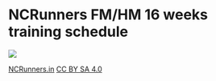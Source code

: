 # NCRunners FM/HM 16 weeks training schedule

[![](https://1.bp.blogspot.com/-guPh1Hfx_8A/YSpOFLOpZRI/AAAAAAAAQKA/u3d5N7FeI4Yqd4aLiLrEcSv7N7LpeMsQgCLcBGAsYHQ/s0/NCR_FM_HM_Schedule.png)](https://1.bp.blogspot.com/-guPh1Hfx_8A/YSpOFLOpZRI/AAAAAAAAQKA/u3d5N7FeI4Yqd4aLiLrEcSv7N7LpeMsQgCLcBGAsYHQ/s0/NCR_FM_HM_Schedule.png)

[NCRunners.in](http://ncrunners.in) [CC BY SA 4.0](https://creativecommons.org/licenses/by-sa/4.0/)
